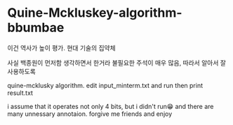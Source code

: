 # Quine-Mckluskey-algorithm-bbumbae

이건 역사가 높이 평가.
현대 기술의 집약체

사실 백종원이 먼저함
생각하면서 한거라 불필요한 주석이 매우 많음, 따라서 알아서 잘 사용하도록

quine-mcklusky algorithm.
edit input_minterm.txt 
and run
then print result.txt 

i assume that it operates not only 4 bits,
but i didn't run😁 
and there are many unnessary annotaion.
forgive me friends and enjoy


